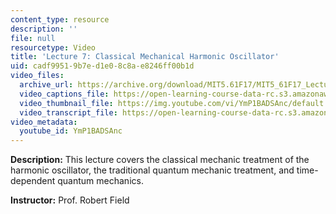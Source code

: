 ```yaml
---
content_type: resource
description: ''
file: null
resourcetype: Video
title: 'Lecture 7: Classical Mechanical Harmonic Oscillator'
uid: cadf9951-9b7e-d1e0-8c8a-e8246ff00b1d
video_files:
  archive_url: https://archive.org/download/MIT5.61F17/MIT5_61F17_Lecture_07_300k.mp4
  video_captions_file: https://open-learning-course-data-rc.s3.amazonaws.com/5-61-physical-chemistry-fall-2017/593a16704f7b56eeb722b92df3f48ba0_YmP1BADSAnc.vtt
  video_thumbnail_file: https://img.youtube.com/vi/YmP1BADSAnc/default.jpg
  video_transcript_file: https://open-learning-course-data-rc.s3.amazonaws.com/5-61-physical-chemistry-fall-2017/997698b4bce6cbea21fa0ea6837871e9_YmP1BADSAnc.pdf
video_metadata:
  youtube_id: YmP1BADSAnc
---
```


**Description:** This lecture covers the classical mechanic treatment of the harmonic oscillator, the traditional quantum mechanic treatment, and time-dependent quantum mechanics.

**Instructor:** Prof. Robert Field